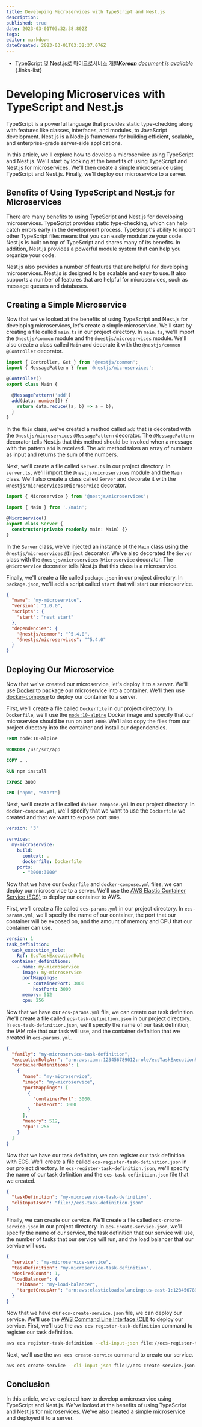 ```yaml
---
title: Developing Microservices with TypeScript and Nest.js
description: 
published: true
date: 2023-03-01T03:32:38.802Z
tags: 
editor: markdown
dateCreated: 2023-03-01T03:32:37.076Z
---
```


- [TypeScript 및 Nest.js로 마이크로서비스 개발***Korean** document is available*](/ko/Knowledge-base/TypeScript/developing-microservices-with-typescript-and-nest-js)
{.links-list}


# Developing Microservices with TypeScript and Nest.js

TypeScript is a powerful language that provides static type-checking along with features like classes, interfaces, and modules, to JavaScript development. Nest.js is a Node.js framework for building efficient, scalable, and enterprise-grade server-side applications. 

In this article, we'll explore how to develop a microservice using TypeScript and Nest.js. We'll start by looking at the benefits of using TypeScript and Nest.js for microservices. We'll then create a simple microservice using TypeScript and Nest.js. Finally, we'll deploy our microservice to a server.

## Benefits of Using TypeScript and Nest.js for Microservices

There are many benefits to using TypeScript and Nest.js for developing microservices. TypeScript provides static type-checking, which can help catch errors early in the development process. TypeScript's ability to import other TypeScript files means that you can easily modularize your code. Nest.js is built on top of TypeScript and shares many of its benefits. In addition, Nest.js provides a powerful module system that can help you organize your code. 

Nest.js also provides a number of features that are helpful for developing microservices. Nest.js is designed to be scalable and easy to use. It also supports a number of features that are helpful for microservices, such as message queues and databases.

## Creating a Simple Microservice

Now that we've looked at the benefits of using TypeScript and Nest.js for developing microservices, let's create a simple microservice. We'll start by creating a file called `main.ts` in our project directory. In `main.ts`, we'll import the `@nestjs/common` module and the `@nestjs/microservices` module. We'll also create a class called `Main` and decorate it with the `@nestjs/common` `@Controller` decorator.

```typescript
import { Controller, Get } from '@nestjs/common';
import { MessagePattern } from '@nestjs/microservices';

@Controller()
export class Main {

  @MessagePattern('add')
  add(data: number[]) {
    return data.reduce((a, b) => a + b);
  }
}
```

In the `Main` class, we've created a method called `add` that is decorated with the `@nestjs/microservices` `@MessagePattern` decorator. The `@MessagePattern` decorator tells Nest.js that this method should be invoked when a message with the pattern `add` is received. The `add` method takes an array of numbers as input and returns the sum of the numbers. 

Next, we'll create a file called `server.ts` in our project directory. In `server.ts`, we'll import the `@nestjs/microservices` module and the `Main` class. We'll also create a class called `Server` and decorate it with the `@nestjs/microservices` `@Microservice` decorator.

```typescript
import { Microservice } from '@nestjs/microservices';

import { Main } from './main';

@Microservice()
export class Server {
  constructor(private readonly main: Main) {}
}
```

In the `Server` class, we've injected an instance of the `Main` class using the `@nestjs/microservices` `@Inject` decorator. We've also decorated the `Server` class with the `@nestjs/microservices` `@Microservice` decorator. The `@Microservice` decorator tells Nest.js that this class is a microservice. 

Finally, we'll create a file called `package.json` in our project directory. In `package.json`, we'll add a script called `start` that will start our microservice.

```json
{
  "name": "my-microservice",
  "version": "1.0.0",
  "scripts": {
    "start": "nest start"
  },
  "dependencies": {
    "@nestjs/common": "^5.4.0",
    "@nestjs/microservices": "^5.4.0"
  }
}
```

## Deploying Our Microservice

Now that we've created our microservice, let's deploy it to a server. We'll use [Docker](https://www.docker.com/) to package our microservice into a container. We'll then use [docker-compose](https://docs.docker.com/compose/) to deploy our container to a server. 

First, we'll create a file called `Dockerfile` in our project directory. In `Dockerfile`, we'll use the [`node:10-alpine`](https://hub.docker.com/_/node/) Docker image and specify that our microservice should be run on port `3000`. We'll also copy the files from our project directory into the container and install our dependencies. 

```Dockerfile
FROM node:10-alpine

WORKDIR /usr/src/app

COPY . .

RUN npm install

EXPOSE 3000

CMD ["npm", "start"]
```

Next, we'll create a file called `docker-compose.yml` in our project directory. In `docker-compose.yml`, we'll specify that we want to use the `Dockerfile` we created and that we want to expose port `3000`.

```yaml
version: '3'

services:
  my-microservice:
    build:
      context: .
      dockerfile: Dockerfile
    ports:
      - "3000:3000"
```

Now that we have our `Dockerfile` and `docker-compose.yml` files, we can deploy our microservice to a server. We'll use the [AWS Elastic Container Service (ECS)](https://aws.amazon.com/ecs/) to deploy our container to AWS. 

First, we'll create a file called `ecs-params.yml` in our project directory. In `ecs-params.yml`, we'll specify the name of our container, the port that our container will be exposed on, and the amount of memory and CPU that our container can use. 

```yaml
version: 1
task_definition:
  task_execution_role:
    Ref: EcsTaskExecutionRole
  container_definitions:
    - name: my-microservice
      image: my-microservice
      portMappings:
        - containerPort: 3000
          hostPort: 3000
      memory: 512
      cpu: 256
```

Now that we have our `ecs-params.yml` file, we can create our task definition. We'll create a file called `ecs-task-definition.json` in our project directory. In `ecs-task-definition.json`, we'll specify the name of our task definition, the IAM role that our task will use, and the container definition that we created in `ecs-params.yml`. 

```json
{
  "family": "my-microservice-task-definition",
  "executionRoleArn": "arn:aws:iam::123456789012:role/ecsTaskExecutionRole",
  "containerDefinitions": [
    {
      "name": "my-microservice",
      "image": "my-microservice",
      "portMappings": [
        {
          "containerPort": 3000,
          "hostPort": 3000
        }
      ],
      "memory": 512,
      "cpu": 256
    }
  ]
}
```

Now that we have our task definition, we can register our task definition with ECS. We'll create a file called `ecs-register-task-definition.json` in our project directory. In `ecs-register-task-definition.json`, we'll specify the name of our task definition and the `ecs-task-definition.json` file that we created. 

```json
{
  "taskDefinition": "my-microservice-task-definition",
  "cliInputJson": "file://ecs-task-definition.json"
}
```

Finally, we can create our service. We'll create a file called `ecs-create-service.json` in our project directory. In `ecs-create-service.json`, we'll specify the name of our service, the task definition that our service will use, the number of tasks that our service will run, and the load balancer that our service will use. 

```json
{
  "service": "my-microservice-service",
  "taskDefinition": "my-microservice-task-definition",
  "desiredCount": 1,
  "loadBalancer": {
    "elbName": "my-load-balancer",
    "targetGroupArn": "arn:aws:elasticloadbalancing:us-east-1:123456789012:targetgroup/my-target-group/abcdef1234567890"
  }
}
```

Now that we have our `ecs-create-service.json` file, we can deploy our service. We'll use the [AWS Command Line Interface (CLI)](https://aws.amazon.com/cli/) to deploy our service. First, we'll use the `aws ecs register-task-definition` command to register our task definition. 

```bash
aws ecs register-task-definition --cli-input-json file://ecs-register-task-definition.json
```

Next, we'll use the `aws ecs create-service` command to create our service. 

```bash
aws ecs create-service --cli-input-json file://ecs-create-service.json
```

## Conclusion

In this article, we've explored how to develop a microservice using TypeScript and Nest.js. We've looked at the benefits of using TypeScript and Nest.js for microservices. We've also created a simple microservice and deployed it to a server.